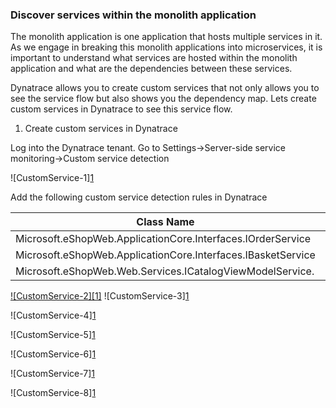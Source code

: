 ### Discover services within the monolith application
The monolith application is one application that hosts multiple services in it. As we engage in breaking this monolith applications into microservices, it is important to understand what services are hosted within the monolith application and what are the dependencies between these services. 

Dynatrace allows you to create custom services that not only allows you to see the service flow but also shows you the dependency map. Lets create custom services in Dynatrace to see this service flow.

1. Create custom services in Dynatrace

Log into the Dynatrace tenant. Go to Settings->Server-side service monitoring->Custom service detection

![CustomService-1][1](../images/CustomService-1.png)

Add the following custom service detection rules in Dynatrace

|Class Name                                                  | Method Name            |
|------------------------------------------------------------|------------------------|
|Microsoft.eShopWeb.ApplicationCore.Interfaces.IOrderService | CreateOrderAsync       |
|Microsoft.eShopWeb.ApplicationCore.Interfaces.IBasketService| GetBasketItemCountAsync|
|Microsoft.eShopWeb.Web.Services.ICatalogViewModelService.   | GetCatalogItems.       |

[![CustomService-2][1]](../images/CustomService-2.png)
![CustomService-3][1](../images/CustomService-3.png)

![CustomService-4][1](../images/CustomService-4.png)

![CustomService-5][1](../images/CustomService-5.png)

![CustomService-6][1](../images/CustomService-6.png)

![CustomService-7][1](../images/CustomService-7.png)

![CustomService-8][1](../images/CustomService-8.png)


